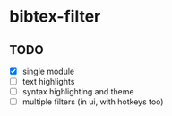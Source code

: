 # bibtex-filter

## TODO

- [x] single module
- [ ] text highlights
- [ ] syntax highlighting and theme
- [ ] multiple filters (in ui, with hotkeys too)
